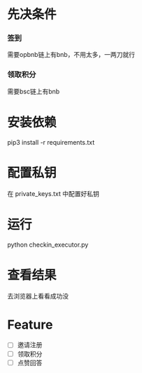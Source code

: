 
# 先决条件

### 签到
需要opbnb链上有bnb，不用太多，一两刀就行
### 领取积分
需要bsc链上有bnb

# 安装依赖
pip3 install -r requirements.txt
# 配置私钥
在 private_keys.txt 中配置好私钥
# 运行
python checkin_executor.py
# 查看结果
去浏览器上看看成功没


# Feature

- [ ] 邀请注册
- [ ] 领取积分
- [ ] 点赞回答